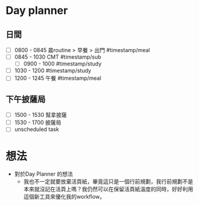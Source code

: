 # Day planner
## 日間
- [ ] 0800 - 0845 晨routine > 早餐 > 出門 #timestamp/meal 
- [ ] 0845 - 1030 CMT #timestamp/sub 
	- [ ] 0900 - 1000 #timestamp/study 
- [ ] 1030 - 1200 #timestamp/study 
- [ ] 1200 - 1245 午餐 #timestamp/meal 
## 下午披薩局
- [ ] 1500 - 1530 幫拿披薩
- [ ] 1530 - 1700 披薩局
- [ ] unscheduled task

# 想法
- 對於Day Planner 的想法
	- 我也不一定就要放棄活頁紙，畢竟這只是一個行前規劃，我行前規劃不是本來就沒記在活頁上嗎？我仍然可以在保留活頁紙溫度的同時，好好利用這個新工具來優化我的workflow。